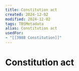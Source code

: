 ```yaml
---
title: Constitution act
created: 2024-12-02
modified: 2024-12-02
tags: TBSMetadata
alias: Constitution act
usedFor:
- "[[3988 Constitution]]"
---
```

# Constitution act
